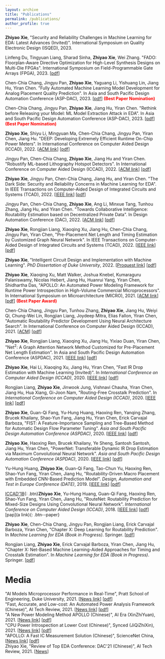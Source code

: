 ```yaml
---
layout: archive
title: "Publications"
permalink: /publications/
author_profile: true
---
```


**Zhiyao Xie**, "Security and Reliability Challenges in Machine Learning for EDA: Latest Advances (Invited)". International Symposium on Quality Electronic Design (ISQED), 2023. 

Linfeng Du, Tingyuan Liang, Sharad Sinha, **Zhiyao Xie**, Wei Zhang. "FADO: Floorplan-Aware Directive Optimization for High-Level Synthesis Designs on Multi-Die FPGAs". International Symposium on Field-Programmable Gate Arrays (FPGA), 2023. [[pdf](http://zhiyaoxie.github.io/files/FPGA23_FADO.pdf)]

Chen-Chia Chang, Jingyu Pan, **Zhiyao Xie**, Yaguang Li, Yishuang Lin, Jiang Hu, Yiran Chen. "Fully Automated Machine Learning Model Development for Analog Placement Quality Prediction". In Asia and South Pacific Design Automation Conference (ASP-DAC), 2023. [[pdf](http://zhiyaoxie.github.io/files/ASPDAC23_NAS_Analog.pdf)] <span style="color:red">**(Best Paper Nomination)**</span>

Chen-Chia Chang, Jingyu Pan, **Zhiyao Xie**, Jiang Hu, Yiran Chen. "Rethink before Releasing your Model: ML Model Extraction Attack in EDA". In Asia and South Pacific Design Automation Conference (ASP-DAC), 2023. [[pdf](http://zhiyaoxie.github.io/files/ASPDAC23_Model_Extraction.pdf)] <span style="color:red">**(Best Paper Nomination)**</span>

**Zhiyao Xie**, Shiyu Li, Mingyuan Ma, Chen-Chia Chang, Jingyu Pan, Yiran Chen, Jiang Hu. "DEEP: Developing Extremely Efficient Runtime On-Chip Power Meters". In International Conference on Computer Aided Design (ICCAD), 2022. [[ACM link](https://dl.acm.org/doi/10.1145/3508352.3549427)] [[pdf](http://zhiyaoxie.github.io/files/ICCAD22_DEEP.pdf)] 

Jingyu Pan, Chen-Chia Chang, **Zhiyao Xie**, Jiang Hu and Yiran Chen. "Robustify ML-based Lithography Hotspot Detectors". In International Conference on Computer Aided Design (ICCAD), 2022. [[ACM link](https://dl.acm.org/doi/10.1145/3508352.3549389)] [[pdf](http://zhiyaoxie.github.io/files/ICCAD22_Robust.pdf)] 

**Zhiyao Xie**, Jingyu Pan, Chen-Chia Chang, Jiang Hu, and Yiran Chen. "The Dark Side: Security and Reliability Concerns in Machine Learning for EDA". In IEEE Transactions on Computer-Aided Design of Integrated Circuits and Systems (TCAD), 2022. [[IEEE link](https://ieeexplore.ieee.org/document/9858101)] [[pdf](http://zhiyaoxie.github.io/files/TCAD22_Dark.pdf)] 

Jingyu Pan, Chen-Chia Chang, **Zhiyao Xie**, Ang Li, Minxue Tang, Tunhou Zhang, Jiang Hu, and Yiran Chen. "Towards Collaborative Intelligence: Routability Estimation based on Decentralized Private Data". In Design Automation Conference (DAC), 2022. [[ACM link](https://dl.acm.org/doi/abs/10.1145/3489517.3530578)] [[pdf](http://zhiyaoxie.github.io/files/DAC22_FL.pdf)] 

**Zhiyao Xie**, Rongjian Liang, Xiaoqing Xu, Jiang Hu, Chen-Chia Chang, Jingyu Pan, Yiran Chen, "Pre-Placement Net Length and Timing Estimation by Customized Graph Neural Network". In IEEE Transactions on Computer-Aided Design of Integrated Circuits and Systems (TCAD), 2022. [[IEEE link](https://ieeexplore.ieee.org/document/9707500)] [[pdf](http://zhiyaoxie.github.io/files/TCAD21_Time.pdf)] 

**Zhiyao Xie**, "Intelligent Circuit Design and Implementation with Machine Learning". *PhD Dissertation of Duke University*, 2022. [[Proquest link](https://www.proquest.com/docview/2671665310?pq-origsite=gscholar&fromopenview=true)] [[pdf](http://zhiyaoxie.github.io/files/Dissertation22.pdf)]

**Zhiyao Xie**, Xiaoqing Xu, Matt Walker, Joshua Knebel, Kumaraguru Palaniswamy, Nicolas Hebert, Jiang Hu, Huanrui Yang, Yiran Chen, Shidhartha Das, "APOLLO: An Automated Power Modeling Framework for Runtime Power Introspection in High-Volume Commercial Microprocessors". In International Symposium on Microarchitecture (MICRO), 2021. [[ACM link](https://dl.acm.org/doi/abs/10.1145/3466752.3480064)] [[pdf](http://zhiyaoxie.github.io/files/MICRO21_APOLLO.pdf)] <span style="color:red">**(Best Paper Award)**</span>

Chen-Chia Chang, Jingyu Pan, Tunhou Zhang, **Zhiyao Xie**, Jiang Hu, Weiyi Qi, Chung-Wei Lin, Rongjian Liang, Joydeep Mitra, Elias Fallon, Yiran Chen, "Automatic Routability Predictor Development Using Neural Architecture Search". In International Conference on Computer Aided Design (ICCAD), 2021. [[ACM](https://dl.acm.org/doi/10.1109/ICCAD51958.2021.9643483)] [[pdf](http://zhiyaoxie.github.io/files/ICCAD21_NAS.pdf)] 

**Zhiyao Xie**, Rongjian Liang, Xiaoqing Xu, Jiang Hu, Yixiao Duan, Yiran Chen, "Net$^2$: A Graph Attention Network Method Customized for Pre-Placement Net Length Estimation". In Asia and South Pacific Design Automation Conference (ASPDAC), 2021. [[IEEE link](https://ieeexplore.ieee.org/abstract/document/9371657)] [[pdf](http://zhiyaoxie.github.io/files/ASPDAC21_Net2.pdf)]

**Zhiyao Xie**, Hai Li, Xiaoqing Xu, Jiang Hu, Yiran Chen, "Fast IR Drop Estimation with Machine Learning (Invited)". In *International Conference on Computer Aided Design (ICCAD)*, 2020. [[IEEE link](https://ieeexplore.ieee.org/document/9256803)] [[pdf](http://zhiyaoxie.github.io/files/ICCAD20_IR.pdf)] 

Rongjian Liang, **Zhiyao Xie**, Jinwook Jung, Vishnavi Chauha, Yiran Chen, Jiang Hu, Hua Xiang, Gi-Joon Nam, "Routing-Free Crosstalk Prediction". In *International Conference on Computer Aided Design (ICCAD)*, 2020. [[IEEE link](https://ieeexplore.ieee.org/document/9256755)] [[pdf](http://zhiyaoxie.github.io/files/ICCAD20_Crosstalk.pdf)] 

**Zhiyao Xie**, Guan-Qi Fang, Yu-Hung Huang, Haoxing Ren, Yanqing Zhang, Brucek Khailany, Shao-Yun Fang, Jiang Hu, Yiran Chen, Erick Carvajal Barboza, "FIST: A Feature-Importance Sampling and Tree-Based Method for Automatic Design Flow Parameter Tuning". *Asia and South Pacific Design Automation Conference (ASPDAC)*, 2020. [[IEEE link](https://ieeexplore.ieee.org/document/9045201)] [[pdf](http://zhiyaoxie.github.io/files/ASPDAC20_FIST.pdf)]

**Zhiyao Xie**, Haoxing Ren, Brucek Khailany, Ye Sheng, Santosh Santosh, Jiang Hu, Yiran Chen, "PowerNet: Transferable Dynamic IR Drop Estimation via Maximum Convolutional Neural Network". *Asia and South Pacific Design Automation Conference (ASPDAC)*, 2020. [[IEEE link](https://ieeexplore.ieee.org/document/9045574)] [[pdf](http://zhiyaoxie.github.io/files/ASPDAC20_PowerNet.pdf)] 

Yu-Hung Huang, **Zhiyao Xie**, Guan-Qi Fang, Tao-Chun Yu, Haoxing Ren, Shao-Yun Fang, Yiran Chen, Jiang Hu, "Routability-Driven Macro Placement with Embedded CNN-Based Prediction Model". *Design, Automation and Test in Europe Conference (DATE)*, 2019. [[IEEE link](https://ieeexplore.ieee.org/document/8715126)] [[pdf](http://zhiyaoxie.github.io/files/DATE19_Macro.pdf)] 

[ICCAD'18](#Button){: .btn}**Zhiyao Xie**, Yu-Hung Huang, Guan-Qi Fang, Haoxing Ren, Shao-Yun Fang, Yiran Chen, Jiang Hu, "RouteNet: Routability Prediction for Mixed-Size Designs Using Convolutional Neural Network". *International Conference on Computer Aided Design (ICCAD)*, 2018. [[IEEE link](https://ieeexplore.ieee.org/document/8587655)] [[pdf](http://zhiyaoxie.github.io/files/ICCAD18_RouteNet.pdf)]  [pap](a link){: .btn--paper}

**Zhiyao Xie**, Chen-Chia Chang, Jingyu Pan, Rongjian Liang, Erick Carvajal Barboza, Yiran Chen, "Chapter X: Deep Learning for Routability Prediction". In *Machine Learning for EDA (Book in Progress)*. Springer. [[pdf](http://zhiyaoxie.github.io/files/chapter_route.pdf)]

Rongjian Liang, **Zhiyao Xie**, Erick Carvajal Barboza, Yiran Chen, Jiang Hu, "Chapter X: Net-Based Machine Learning-Aided Approaches for Timing and Crosstalk Estimation". In *Machine Learning for EDA (Book in Progress)*. Springer. [[pdf](http://zhiyaoxie.github.io/files/chapter_net.pdf)] 

Media
======
"AI Models Microprocessor Performance in Real-Time", Pratt School of Engineering, Duke University, 2021. [[News link](https://pratt.duke.edu/about/news/apollo-microprocessor)] [[pdf](http://zhiyaoxie.github.io/files/media_News_Duke.pdf)]    
"Fast, Accurate, and Low-cost: An Automated Power Analysis Framework (Chinese)", AI Tech Review, 2021. [[News link](https://www.leiphone.com/category/academic/fGnxkVOdi9vOEngx.html)] [[pdf](http://zhiyaoxie.github.io/files/media_AI_tech_review.pdf)]    
"A New Power Modeling Method APOLLO (Chinese)", AI Era (XinZhiYuan), 2021. [[News link](https://www.163.com/dy/article/GMTQ7NUO0511ABV6.html)] [[pdf](http://zhiyaoxie.github.io/files/media_xinzhiyuan.pdf)]    
"CPU Power Introspection at Lower Cost (Chinese)", Synced (JiQiZhiXin), 2021. [[News link](https://mp.weixin.qq.com/s/akzS_px1XlgqjFCbcrt0fg)] [[pdf](http://zhiyaoxie.github.io/files/media_jiqizhixin.pdf)]   
"APOLLO: A Fast IC Measurement Solution (Chinese)", ScienceNet China, [[News link](https://news.sciencenet.cn/htmlnews/2021/12/471181.shtm)] [[pdf](http://zhiyaoxie.github.io/files/media_ScienceNet.pdf)]    
Zhiyao Xie, "Review of Top EDA Conference: DAC'21 (Chinese)", AI Tech Review, 2021. [[News](http://zhiyaoxie.github.io/files/media_AI_tech_review2.pdf)]   

